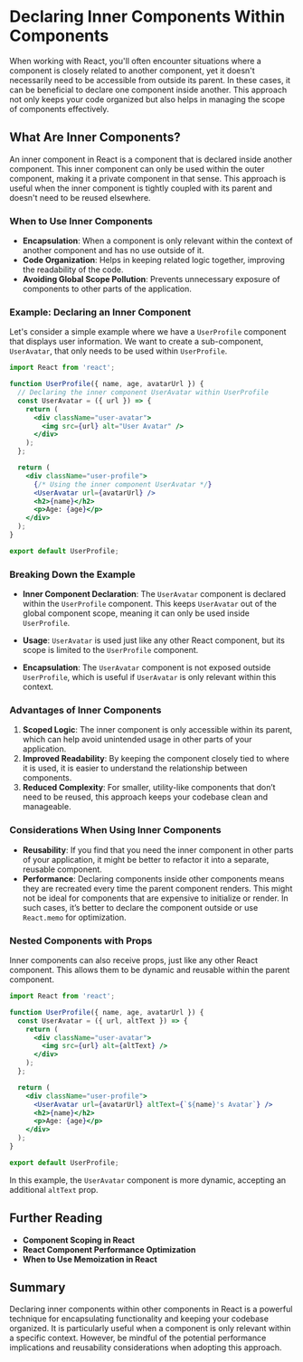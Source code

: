 # Declaring Inner Components Within Components

When working with React, you'll often encounter situations where a component is closely related to another component, yet it doesn't necessarily need to be accessible from outside its parent. In these cases, it can be beneficial to declare one component inside another. This approach not only keeps your code organized but also helps in managing the scope of components effectively.

## What Are Inner Components?

An inner component in React is a component that is declared inside another component. This inner component can only be used within the outer component, making it a private component in that sense. This approach is useful when the inner component is tightly coupled with its parent and doesn't need to be reused elsewhere.

### When to Use Inner Components

- **Encapsulation**: When a component is only relevant within the context of another component and has no use outside of it.
- **Code Organization**: Helps in keeping related logic together, improving the readability of the code.
- **Avoiding Global Scope Pollution**: Prevents unnecessary exposure of components to other parts of the application.

### Example: Declaring an Inner Component

Let's consider a simple example where we have a `UserProfile` component that displays user information. We want to create a sub-component, `UserAvatar`, that only needs to be used within `UserProfile`.

```jsx
import React from 'react';

function UserProfile({ name, age, avatarUrl }) {
  // Declaring the inner component UserAvatar within UserProfile
  const UserAvatar = ({ url }) => {
    return (
      <div className="user-avatar">
        <img src={url} alt="User Avatar" />
      </div>
    );
  };

  return (
    <div className="user-profile">
      {/* Using the inner component UserAvatar */}
      <UserAvatar url={avatarUrl} />
      <h2>{name}</h2>
      <p>Age: {age}</p>
    </div>
  );
}

export default UserProfile;
```

### Breaking Down the Example

- **Inner Component Declaration**: The `UserAvatar` component is declared within the `UserProfile` component. This keeps `UserAvatar` out of the global component scope, meaning it can only be used inside `UserProfile`.

- **Usage**: `UserAvatar` is used just like any other React component, but its scope is limited to the `UserProfile` component.

- **Encapsulation**: The `UserAvatar` component is not exposed outside `UserProfile`, which is useful if `UserAvatar` is only relevant within this context.

### Advantages of Inner Components

1. **Scoped Logic**: The inner component is only accessible within its parent, which can help avoid unintended usage in other parts of your application.
2. **Improved Readability**: By keeping the component closely tied to where it is used, it is easier to understand the relationship between components.
3. **Reduced Complexity**: For smaller, utility-like components that don’t need to be reused, this approach keeps your codebase clean and manageable.

### Considerations When Using Inner Components

- **Reusability**: If you find that you need the inner component in other parts of your application, it might be better to refactor it into a separate, reusable component.
- **Performance**: Declaring components inside other components means they are recreated every time the parent component renders. This might not be ideal for components that are expensive to initialize or render. In such cases, it’s better to declare the component outside or use `React.memo` for optimization.

### Nested Components with Props

Inner components can also receive props, just like any other React component. This allows them to be dynamic and reusable within the parent component.

```jsx
import React from 'react';

function UserProfile({ name, age, avatarUrl }) {
  const UserAvatar = ({ url, altText }) => {
    return (
      <div className="user-avatar">
        <img src={url} alt={altText} />
      </div>
    );
  };

  return (
    <div className="user-profile">
      <UserAvatar url={avatarUrl} altText={`${name}'s Avatar`} />
      <h2>{name}</h2>
      <p>Age: {age}</p>
    </div>
  );
}

export default UserProfile;
```

In this example, the `UserAvatar` component is more dynamic, accepting an additional `altText` prop.

## Further Reading

- **Component Scoping in React**
- **React Component Performance Optimization**
- **When to Use Memoization in React**

## Summary

Declaring inner components within other components in React is a powerful technique for encapsulating functionality and keeping your codebase organized. It is particularly useful when a component is only relevant within a specific context. However, be mindful of the potential performance implications and reusability considerations when adopting this approach.